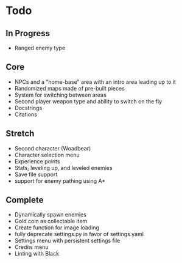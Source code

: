 # Todo

## In Progress

- Ranged enemy type  

## Core

- NPCs and a "home-base" area with an intro area leading up to it  
- Randomized maps made of pre-built pieces  
- System for switching between areas  
- Second player weapon type and ability to switch on the fly  
- Docstrings
- Citations
  
## Stretch

- Second character (Woadbear)  
- Character selection menu  
- Experience points  
- Stats, leveling up, and leveled enemies  
- Save file support  
- support for enemy pathing using A*

## Complete

- Dynamically spawn enemies
- Gold coin as collectable item  
- Create function for image loading
- fully deprecate settings.py in favor of settings.yaml
- Settings menu with persistent settings file  
- Credits menu  
- Linting with Black
  